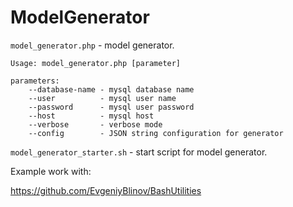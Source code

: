 ModelGenerator
==============

`model_generator.php` - model generator.

```
Usage: model_generator.php [parameter]

parameters:
    --database-name - mysql database name
    --user          - mysql user name
    --password      - mysql user password
    --host          - mysql host
    --verbose       - verbose mode
    --config        - JSON string configuration for generator
```

`model_generator_starter.sh` - start script for model generator.

Example work with:

<https://github.com/EvgeniyBlinov/BashUtilities>
